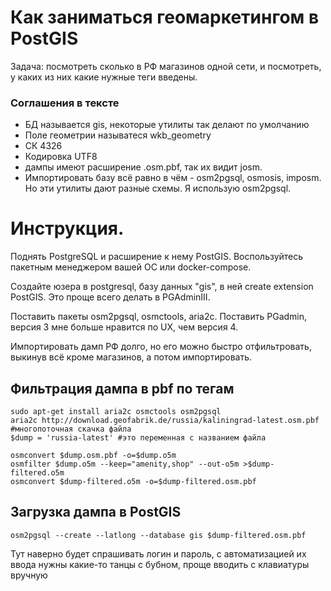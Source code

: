 # Как заниматься геомаркетингом в PostGIS

Задача: посмотреть сколько в РФ магазинов одной сети, и посмотреть, у каких из них какие нужные теги введены.

### Соглашения в тексте

* БД называется gis, некоторые утилиты так делают по умолчанию
* Поле геометрии называтеся wkb_geometry
* СК 4326
* Кодировка UTF8
* дампы имеют расширение .osm.pbf, так их видит josm.
* Импортировать базу всё равно в чём - osm2pgsql, osmosis, imposm. Но эти утилиты дают разные схемы. Я использую osm2pgsql.

# Инструкция.
Поднять PostgreSQL и расширение к нему PostGIS. Воспользуйтесь пакетным менеджером вашей ОС или docker-compose.

Создайте юзера в postgresql, базу данных "gis", в ней create extension PostGIS. Это проще всего делать в PGAdminIII.

Поставить пакеты osm2pgsql, osmctools, aria2c. Поставить PGadmin, версия 3 мне больше нравится по UX, чем версия 4.

Импортировать дамп РФ долго, но его можно быстро отфильтровать, выкинув всё кроме магазинов, а потом импортировать.


## Фильтрация дампа в pbf по тегам
```
sudo apt-get install aria2c osmctools osm2pgsql 
aria2c http://download.geofabrik.de/russia/kaliningrad-latest.osm.pbf  #многопоточная скачка файла
$dump = 'russia-latest' #это переменная с названием файла

osmconvert $dump.osm.pbf -o=$dump.o5m
osmfilter $dump.o5m --keep="amenity,shop" --out-o5m >$dump-filtered.o5m
osmconvert $dump-filtered.o5m -o=$dump-filtered.osm.pbf

```

## Загрузка дампа в PostGIS

```
osm2pgsql --create --latlong --database gis $dump-filtered.osm.pbf
```
Тут наверно будет спрашивать логин и пароль, с автоматизацией их ввода нужны какие-то танцы с бубном, проще вводить с клавиатуры вручную

